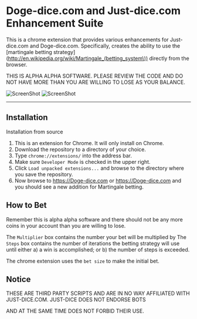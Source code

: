 Doge-dice.com and Just-dice.com Enhancement Suite
========================

This is a chrome extension that provides various enhancements for Just-dice.com and Doge-dice.com. Specifically, creates the ability to use the [martingale betting strategy](http://en.wikipedia.org/wiki/Martingale_(betting_system\)) directly from the browser.

THIS IS ALPHA ALPHA SOFTWARE. PLEASE REVIEW THE CODE AND DO NOT HAVE MORE THAN YOU ARE WILLING TO LOSE AS YOUR BALANCE.



![ScreenShot](https://raw.github.com/CriticalNix/Snippets/master/IMAGES/dd1.png)
![ScreenShot](https://raw.github.com/CriticalNix/Snippets/master/IMAGES/jd1.png)

------------
Installation
------------

Installation from source

1. This is an extension for Chrome. It will only install on Chrome.
2. Download the repository to a directory of your choice.           
3. Type `chrome://extensions/` into the address bar.
4. Make sure `Developer Mode` is checked in the upper right.
5. Click `Load unpacked extensions...` and browse to the directory where you save the repository.
6. Now browse to https://Doge-dice.com or https://Doge-dice.com and you should see a new addition for Martingale betting.

How to Bet
----------
Remember this is alpha alpha software and there should not be any more coins in your account than you are willing to lose.

The `Multiplier` box contains the number your bet will be multiplied by 
The `Steps` box contains the number of iterations the betting strategy will use until either a) a win is accomplished; or b) the number of steps is exceeded.

The chrome extension uses the `bet size` to make the initial bet.


Notice
------

THESE ARE THIRD PARTY SCRIPTS AND ARE IN NO WAY AFFILIATED WITH JUST-DICE.COM. JUST-DICE DOES NOT ENDORSE BOTS

AND AT THE SAME TIME DOES NOT FORBID THEIR USE.
